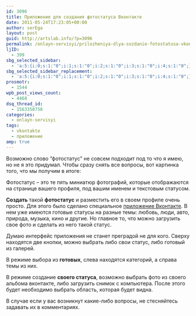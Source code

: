 ```yaml
---
id: 3096
title: Приложение для создания фотостатуса Вконтакте
date: 2011-05-24T17:23:05+00:00
author: serEga
layout: post
guid: http://artslab.info/?p=3096
permalink: /onlayn-servisyi/prilozheniya-dlya-sozdanie-fotostatusa-vkontakte/
ljID:
  - 399
sbg_selected_sidebar:
  - 'a:5:{i:0;s:1:"0";i:1;s:1:"0";i:2;s:1:"0";i:3;s:1:"0";i:4;s:1:"0";}'
sbg_selected_sidebar_replacement:
  - 'a:5:{i:0;s:1:"0";i:1;s:1:"0";i:2;s:1:"0";i:3;s:1:"0";i:4;s:1:"0";}'
prosmotr:
  - 1544
wpb_post_views_count:
  - 4468
dsq_thread_id:
  - 1563358758
categories:
  - onlayn-servisyi
tags:
  - vkontakte
  - приложение
amp: true
---
```

Возможно слово &#8220;фотостатус&#8221; не совсем подходит под то что я имею, но не я это придумал. Чтобы сразу снять все вопросы, вот картинка того, что мы получим в итоге:

<center>
  <amp-img src="https://cldup.com/hSuoRUNrjn.jpg" alt="Фотостатус Вконтакте" title="photostatus_vkonakte" width="403" height="97" class="alignnone size-full wp-image-3108"></amp-img>
</center>

Фотостатус &#8211; это те пять миниатюр фотографий, которые отображаются на странице вашего профиля, под вашим именем и текстовым статусом.

**Создать** такой **фотостатус** и разместить его в своем профиле очень просто. Для этого было сделано специальное [приложение Вконтакте](http://vkontakte.ru/app2175066). В нем уже имеются готовые статусы на разные темы: любовь, люди, авто, природа, музыка, кино и другие. Но главное то, что можно загрузить свое фото и сделать из него такой статус.

<center>
  <amp-img src="https://cldup.com/_P2dxSMvEc.jpg" alt="Приложение для создания фотостатуса" title="fotostatus_prilojenie" width="300" height="225" class="alignnone size-medium"></amp-img>
</center>

Думаю интерфейс приложения не станет преградой не для кого. Сверху находятся две кнопки, можно выбрать либо свои статус, либо готовый из галерей.

В режиме выбора из **готовых**, слева находятся категорий, а справа темы из них.

В режиме создание **своего статуса**, возможно выбрать фото из своего альбома вконтакте, либо загрузить снимок с компьютера. После этого будет необходимо выбрать область, которая будет видна.

В случае если у вас возникнут какие-либо вопросы, не стесняйтесь задавать их в комментариях.